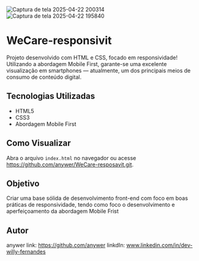 ![Captura de tela 2025-04-22 200314](https://github.com/user-attachments/assets/a82535c8-c6c3-4496-bc29-efaf4e409ef9)
![Captura de tela 2025-04-22 195840](https://github.com/user-attachments/assets/a6ae4a2b-60d1-4b84-b501-a12c31e90498)
# WeCare-responsivit

Projeto desenvolvido com HTML e CSS, focado em responsividade!
Utilizando a abordagem Mobile First, garante-se uma excelente visualização em smartphones — atualmente, um dos principais meios de consumo de conteúdo digital.

## Tecnologias Utilizadas

- HTML5
- CSS3
- Abordagem Mobile First

## Como Visualizar

Abra o arquivo `index.html` no navegador ou acesse https://github.com/anywer/WeCare-resposavit.git.

## Objetivo

Criar uma base sólida de desenvolvimento front-end com foco em boas práticas de responsividade, tendo como foco o desenvolvimento e aperfeiçoamento da abordagem Mobile Frist

## Autor

anywer  link: https://github.com/anywer linkdIn: www.linkedin.com/in/dev-willy-fernandes
